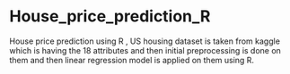 # House_price_prediction_R
House price prediction using R ,
US housing dataset is taken from kaggle which is having the 18 attributes and then initial preprocessing is done on them and then linear regression model is applied on them using R.
